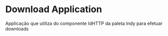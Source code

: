 # Download Application
 Applicação que utiliza do componente IdHTTP da paleta Indy para efetuar downloads
